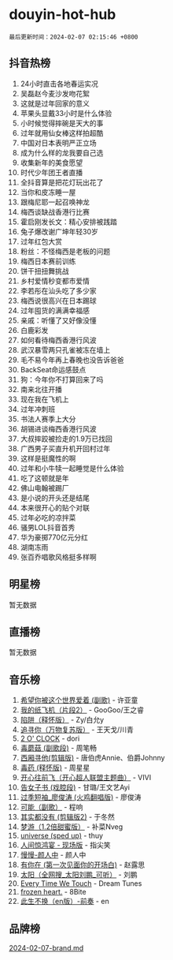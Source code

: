 # douyin-hot-hub

`最后更新时间：2024-02-07 02:15:46 +0800`

## 抖音热榜

1. 24小时直击各地春运实况
1. 吴磊赵今麦沙发吻花絮
1. 这就是过年回家的意义
1. 苹果头显戴33小时是什么体验
1. 小时候觉得摔碗是天大的事
1. 过年就用仙女棒这样拍超酷
1. 中国对日本表明严正立场
1. 成为什么样的龙我要自己选
1. 收集新年的美食愿望
1. 时代少年团王者直播
1. 全抖音算是把花灯玩出花了
1. 当你和皮冻睡一屋
1. 跟梅尼耶一起召唤神龙
1. 梅西谈缺战香港行比赛
1. 霍启刚发长文：精心安排被践踏
1. 兔子爆改谢广坤年轻30岁
1. 过年红包大赏
1. 粉丝：不怪梅西是老板的问题
1. 梅西日本赛前训练
1. 饼干扭扭舞挑战
1. 乡村爱情秒变都市爱情
1. 李若彤在汕头吃了多少家
1. 梅西说很高兴在日本踢球
1. 过年囤货的满满幸福感
1. 亲戚：听懂了又好像没懂
1. 白鹿彩发
1. 如何看待梅西香港行风波
1. 武汉暴雪两只孔雀被冻在墙上
1. 毛不易今年再上春晚也没告诉爸爸
1. BackSeat命运感鼓点
1. 狗：今年你不打算回来了吗
1. 南来北往开播
1. 现在我在飞机上
1. 过年冲刺班
1. 书法人赛季上大分
1. 胡锡进谈梅西香港行风波
1. 大叔摔跤被捡走的1.9万已找回
1. 广西男子买直升机开回村过年
1. 这样是挺魔性的啊
1. 过年和小牛犊一起睡觉是什么体验
1. 吃了这顿就是年
1. 佛山电翰被踢厂
1. 是小说的开头还是结尾
1. 本来很开心的贴个对联
1. 过年必吃的凉拌菜
1. 骚男LOL抖音首秀
1. 华为豪掷770亿元分红
1. 湖南冻雨
1. 张百乔唱歌风格挺多样啊

## 明星榜

暂无数据

## 直播榜

暂无数据

## 音乐榜

1. [希望你被这个世界爱着 (副歌)](https://sf5-hl-cdn-tos.douyinstatic.com/obj/tos-cn-ve-2774/oUHCmWQfZlE3QQBKBeD8rCFLpJzPgCpImhsxMt) - 许亚童
1. [我的纸飞机（片段2）](https://sf5-hl-cdn-tos.douyinstatic.com/obj/tos-cn-ve-2774/oM2ZrKcg2CD5AeRB2gkeXOFB1IxAGJdZPazYHf) - GooGoo/王之睿
1. [陷阱（释怀版）](https://sf6-cdn-tos.douyinstatic.com/obj/tos-cn-ve-2774/oE8C21LeZrzKLDFfQYgMzx4GAIHageG5IzayY7) - Zy/白允y
1. [追寻你（万物复苏版）](https://sf6-cdn-tos.douyinstatic.com/obj/tos-cn-ve-2774/oYeAZJsbjIDit9APmBg8u6uDUQnHmoCf3gbo74) - 王天戈/川青
1. [2 O' CLOCK](https://sf5-hl-cdn-tos.douyinstatic.com/obj/tos-cn-ve-2774/oIUBICeqlYQHTigCBOnCMlwBZJkgiBjt1oDfbg) - dori
1. [毒蘑菇 (副歌段)](https://sf6-cdn-tos.douyinstatic.com/obj/tos-cn-ve-2774/ocDEUsfdLjxnlFXtfogBCiQCEqYB7QZgZ8VViM) - 周笔畅
1. [西厢寻他(剪辑版)](https://sf5-hl-cdn-tos.douyinstatic.com/obj/tos-cn-ve-2774/oUsAVfAQKlRNxEv5qxvIB8o5qmIWUcXbzJKJhw) - 唐伯虎Annie、伯爵Johnny
1. [毒药 (释怀版)](https://sf5-hl-cdn-tos.douyinstatic.com/obj/tos-cn-ve-2774/oYILMEAzspdZBIzy4frJNB8ZHPHWAhiwowd4Ad) - 周星星
1. [开心往前飞（开心超人联盟主题曲）](https://sf3-cdn-tos.douyinstatic.com/obj/tos-cn-ve-2774/9d8fb7c82cf1421fb93a9fe925275e0a) - VIVI
1. [告女子书 (戏腔段)](https://sf6-cdn-tos.douyinstatic.com/obj/tos-cn-ve-2774/osCCzFxWgstBDi92ZfBB4ht7gQENBmQMAl0eI6) - 甘璐/王文艺Ayi
1. [过季短袖_廖俊涛 (火鸡翻唱版)](https://sf3-cdn-tos.douyinstatic.com/obj/tos-cn-ve-2774/ogQVJl0tRBKxQgZji7YClFEBrVDeHpPTWfCZbQ) - 廖俊涛
1. [可能（副歌）](https://sf5-hl-cdn-tos.douyinstatic.com/obj/tos-cn-ve-2774/cde1731888894259b333569393c2fb51) - 程响
1. [其实都没有 (剪辑版2)](https://sf5-hl-cdn-tos.douyinstatic.com/obj/tos-cn-ve-2774/oEBNQenHZtBhxYjGgUDQk0BCHTigQafgFlbQ7k) - 于冬然
1. [梦游（1.2倍甜蜜版）](https://sf5-hl-cdn-tos.douyinstatic.com/obj/tos-cn-ve-2774/o4gyAUm8hwufoEABmwVIiQtHsFuGzAEEWtNMzo) - 补菜Nveg
1. [universe (sped up)](https://sf5-hl-cdn-tos.douyinstatic.com/obj/tos-cn-ve-2774/oIQnurQLDCsdYeegkM4CKuVb23MZBXtX6QB8bv) - thuy
1. [人间惊鸿宴 - 现场版](https://sf5-hl-cdn-tos.douyinstatic.com/obj/tos-cn-ve-2774/osF4mrPePAf2Yv8Wfr5fATCHZwL5h1QiGQAKwz) - 指尖笑
1. [慢慢-颜人中](https://sf5-hl-cdn-tos.douyinstatic.com/obj/tos-cn-ve-2774/ocjHNfBXdBxQNC8ZGAeoLMFTUgtBg8bkExunDC) - 颜人中
1. [有你在 (第一次见面你的开场白)](https://sf5-hl-cdn-tos.douyinstatic.com/obj/tos-cn-ve-2774/oAthrQ3ClJBfI57uBoFEgNDYtNCZ0TSYQQfxQ0) - 赵露思
1. [太阳（全网搜_太阳刘鹏_可听）](https://sf5-hl-cdn-tos.douyinstatic.com/obj/tos-cn-ve-2774/ogWbyIQnlBFImVbeDocRdCIYtBHlbJXgfZMvgz) - 刘鹏
1. [Every Time We Touch](https://sf3-cdn-tos.douyinstatic.com/obj/tos-cn-ve-2774/ogN6lUKQeBBfEVhIOMikG1CcJjugxk1tztZyhP) - Dream Tunes
1. [frozen heart.](https://sf5-hl-cdn-tos.douyinstatic.com/obj/tos-cn-ve-2774/oIIWJfyjIACZA9zQMtnJ6hQQhFC4vhCupoRBsO) - 8Bite
1. [此生不换（en版）-前奏](https://sf5-hl-cdn-tos.douyinstatic.com/obj/tos-cn-ve-2774/oMDvUGwhKrKYDEqXiMYEwxZqBWIJFA92CiLAO) - en

## 品牌榜

[2024-02-07-brand.md](2024-02-07-brand.md)
